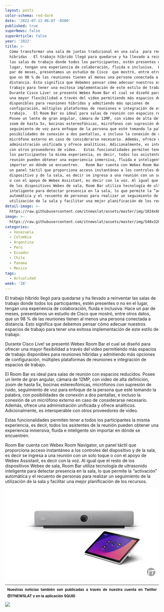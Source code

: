 ```yaml
---
layout: posts
color-schema: red-dark
date: '2022-07-13 06:07 -0500'
published: true
superNews: false
superArticle: false
year: '2022'
title: >-
  Cómo transformar una sala de juntas tradicional en una sala  para reuniones
  híbridas   El trabajo híbrido llegó para quedarse y ha llevado a reinventar
  las salas de trabajo donde todos los participantes, estén presentes o no en el
  lugar, tengan una experiencia de colaboración, fluida e inclusiva.  Hace un
  par de meses, presentamos un estudio de Cisco  que mostró, entre otros datos,
  que un 98 % de las reuniones tienen al menos una persona conectada a
  distancia. Esto significa que debemos pensar cómo adecuar nuestros espacios de
  trabajo para tener una exitosa implementación de este estilo de trabajo.  
  Durante Cisco Live! se presentó Webex Room Bar el cual se diseñó para ofrecer
  una mayor flexibilidad a través del video permitiendo más espacios de trabajo
  disponibles para reuniones híbridas y admitiendo más opciones de
  configuración, múltiples plataformas de reuniones e integración de espacios de
  trabajo.   El Room Bar es ideal para salas de reunión con espacios reducidos.
  Posee un lente de gran angular, cámara de 12MP, con video de alta definición,
  zoom de hasta 5x, bocinas estereofónicas, micrófonos con supresión de ruido,
  seguimiento de voz para enfoque de la persona que esté tomando la palabra, con
  posibilidades de conexión a dos pantallas, e incluso la conexión de un
  micrófono externo en caso de considerarse necesario. Además, ofrece una
  administración unificada y ofrece analíticos. Adicionalmente, es interoperable
  con otros proveedores de video.   Estas funcionalidades permiten tener a todos
  los participantes la misma experiencia, es decir, todos los asistentes de la
  reunión pueden obtener una experiencia inmersiva, fluida e inteligente sin
  importar en dónde se encuentren.   Room Bar cuenta con Webex Room Navigator,
  un panel táctil que proporciona acceso instantáneo a los controles del
  dispositivo y de la sala, es decir se ingresa a una reunión con un solo toque
  o con el apoyo de Webex Assistant, es decir con la voz. Al igual que el resto
  de los dispositivos Webex de sala, Room Bar utiliza tecnología de ultrasonido
  inteligente para detectar presencia en la sala, lo que permite la “activación”
  automática y el recuento de personas para realizar un seguimiento de la
  utilización de la sala y facilitar una mejor planificación de los recursos.
detail-image: >-
  https://raw.githubusercontent.com/itnewslat/assets/master/img/1024x680/camara-para-reunion-g.jpg
image: >-
  https://raw.githubusercontent.com/itnewslat/assets/master/img/540x320/camara-para-reunion-p.jpg
categories:
  - Venezuela
  - Colombia
  - Argentina
  - Perú
  - Ecuador
  - Chile
  - Panama
  - Mexico
tags:
  - Actualidad
week: '28'
---
```

El trabajo híbrido llegó para quedarse y ha llevado a reinventar las salas de trabajo donde todos los participantes, estén presentes o no en el lugar, tengan una experiencia de colaboración, fluida e inclusiva.  Hace un par de meses, presentamos un estudio de Cisco  que mostró, entre otros datos, que un 98 % de las reuniones tienen al menos una persona conectada a distancia. Esto significa que debemos pensar cómo adecuar nuestros espacios de trabajo para tener una exitosa implementación de este estilo de trabajo.
 
Durante Cisco Live! se presentó Webex Room Bar el cual se diseñó para ofrecer una mayor flexibilidad a través del video permitiendo más espacios de trabajo disponibles para reuniones híbridas y admitiendo más opciones de configuración, múltiples plataformas de reuniones e integración de espacios de trabajo.
 
El Room Bar es ideal para salas de reunión con espacios reducidos. Posee un lente de gran angular, cámara de 12MP, con video de alta definición, zoom de hasta 5x, bocinas estereofónicas, micrófonos con supresión de ruido, seguimiento de voz para enfoque de la persona que esté tomando la palabra, con posibilidades de conexión a dos pantallas, e incluso la conexión de un micrófono externo en caso de considerarse necesario. Además, ofrece una administración unificada y ofrece analíticos. Adicionalmente, es interoperable con otros proveedores de video.
 
Estas funcionalidades permiten tener a todos los participantes la misma experiencia, es decir, todos los asistentes de la reunión pueden obtener una experiencia inmersiva, fluida e inteligente sin importar en dónde se encuentren.
 
Room Bar cuenta con Webex Room Navigator, un panel táctil que proporciona acceso instantáneo a los controles del dispositivo y de la sala, es decir se ingresa a una reunión con un solo toque o con el apoyo de Webex Assistant, es decir con la voz. Al igual que el resto de los dispositivos Webex de sala, Room Bar utiliza tecnología de ultrasonido inteligente para detectar presencia en la sala, lo que permite la “activación” automática y el recuento de personas para realizar un seguimiento de la utilización de la sala y facilitar una mejor planificación de los recursos.


![](https://raw.githubusercontent.com/itnewslat/assets/master/img/540x320/camara-para-reunion-p.jpg)

<table style="height: 42px;" width="569">
<tbody>
<tr>
<td style="text-align: justify;"><sub><strong>Nuestras noticias también son publicadas a través de nuestra cuenta en Twitter <a href="https://twitter.com/itnewslat?lang=es">@ITNEWSLAT</a> y en la aplicación <a href="https://squidapp.co/en/">SQUID</a></strong></sub></td>
</tr>
</tbody>
</table>

<img src="https://tracker.metricool.com/c3po.jpg?hash=56f88a41e39ab42c063cc51676587a04"/>